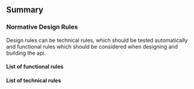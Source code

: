 ## Summary

### Normative Design Rules

Design rules can be technical rules, which should be tested automatically and functional rules which should be considered when designing and building the api.

#### List of functional rules

<ul id="functionalList"></ul>

#### List of technical rules

<ul id="technicalList"></ul>
